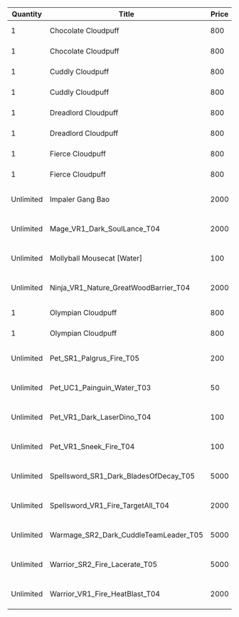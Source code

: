 | Quantity | Title | Price | Currency |  Dev Name |
| -------- | ----- | ----- | -------- |  -------- |
| 1 | Chocolate Cloudpuff | 800 | Cloudpuff Cookies | Nature Cloudpuff 1 |
| 1 | Chocolate Cloudpuff | 800 | Cloudpuff Cookies | Nature Cloudpuff 2 |
| 1 | Cuddly Cloudpuff | 800 | Cloudpuff Cookies | Light Cloudpuff 1 |
| 1 | Cuddly Cloudpuff | 800 | Cloudpuff Cookies | Light Cloudpuff 2 |
| 1 | Dreadlord Cloudpuff | 800 | Cloudpuff Cookies | Dark Cloudpuff 1 |
| 1 | Dreadlord Cloudpuff | 800 | Cloudpuff Cookies | Dark Cloudpuff 2 |
| 1 | Fierce Cloudpuff | 800 | Cloudpuff Cookies | Fire Cloudpuff 1 |
| 1 | Fierce Cloudpuff | 800 | Cloudpuff Cookies | Fire Cloudpuff 2 |
| Unlimited | Impaler Gang Bao | 2000 | Magic Tickets | [VIRTUAL]1 x Impaler Gang Bao for -1 GameItem : Reagent:Reagent_Hero_Event |
| Unlimited | Mage_VR1_Dark_SoulLance_T04 | 2000 | Magic Tickets | [VIRTUAL]1 x Necromancer Yulang for -1 GameItem : Reagent:Reagent_Hero_Event |
| Unlimited | Mollyball Mousecat [Water] | 100 | Cloudpuff Cookies | [VIRTUAL]1 x Mollyball Mousecat for -1 GameItem : Reagent:Reagent_SupplyPoints_Elite |
| Unlimited | Ninja_VR1_Nature_GreatWoodBarrier_T04 | 2000 | Magic Tickets | [VIRTUAL]1 x Baldric Stonewall for -1 GameItem : Reagent:Reagent_Hero_Event |
| 1 | Olympian Cloudpuff | 800 | Cloudpuff Cookies | Water Cloudpuff 1 |
| 1 | Olympian Cloudpuff | 800 | Cloudpuff Cookies | Water Cloudpuff 2 |
| Unlimited | Pet_SR1_Palgrus_Fire_T05 | 200 | Cloudpuff Cookies | [VIRTUAL]1 x Thermacore Palgrus for -1 GameItem : Reagent:Reagent_SupplyPoints_Elite |
| Unlimited | Pet_UC1_Painguin_Water_T03 | 50 | Cloudpuff Cookies | [VIRTUAL]1 x Painguin for 50 GameItem : Reagent:Reagent_SupplyPoints_Elite |
| Unlimited | Pet_VR1_Dark_LaserDino_T04 | 100 | Cloudpuff Cookies | [VIRTUAL]1 x Tiny Laser Dino for -1 GameItem : Reagent:Reagent_SupplyPoints_Elite |
| Unlimited | Pet_VR1_Sneek_Fire_T04 | 100 | Cloudpuff Cookies | [VIRTUAL]1 x Sneek for -1 GameItem : Reagent:Reagent_SupplyPoints_Elite |
| Unlimited | Spellsword_SR1_Dark_BladesOfDecay_T05 | 5000 | Magic Tickets | [VIRTUAL]1 x Fallen Einherjar for -1 GameItem : Reagent:Reagent_Hero_Event |
| Unlimited | Spellsword_VR1_Fire_TargetAll_T04 | 2000 | Magic Tickets | [VIRTUAL]1 x Wanderer Yaijan for -1 GameItem : Reagent:Reagent_Hero_Event |
| Unlimited | Warmage_SR2_Dark_CuddleTeamLeader_T05 | 5000 | Magic Tickets | [VIRTUAL]1 x Cuddle Team Leader for 5000 GameItem : Reagent:Reagent_Hero_Event |
| Unlimited | Warrior_SR2_Fire_Lacerate_T05 | 5000 | Magic Tickets | [VIRTUAL]1 x Noble Slayer for 5000 GameItem : Reagent:Reagent_Hero_Event |
| Unlimited | Warrior_VR1_Fire_HeatBlast_T04 | 2000 | Magic Tickets | [VIRTUAL]1 x Morgan of the Red for -1 GameItem : Reagent:Reagent_Hero_Event |
